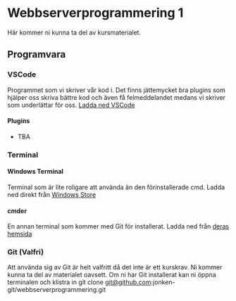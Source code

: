 # Webbserverprogrammering 1
Här kommer ni kunna ta del av kursmaterialet.

## Programvara
### VSCode
Programmet som vi skriver vår kod i. Det finns jättemycket bra plugins som hjälper oss skriva bättre kod och även få felmeddelandet medans vi skriver som underlättar för oss.
[Ladda ned VSCode](https://code.visualstudio.com/download)
#### Plugins
+ TBA
### Terminal
#### Windows Terminal
Terminal som är lite roligare att använda än den förinstallerade cmd. Ladda ned direkt från [Windows Store](https://apps.microsoft.com/detail/9N0DX20HK701?hl=en-us&gl=US)
#### cmder
En annan terminal som kommer med Git för installerat. Ladda ned från [deras hemsida](https://cmder.app/)
### Git (Valfri)
Att använda sig av Git är helt valfritt då det inte är ett kurskrav. Ni kommer kunna ta del av materialet oavsett. Om ni har Git installerat kan ni öppna terminalen och klistra in git clone git@github.com:jonken-git/webbserverprogrammering.git



